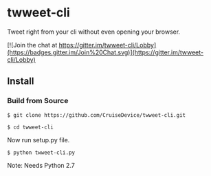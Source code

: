# twweet-cli
Tweet right from your cli without even opening your browser.

[![Join the chat at https://gitter.im/twweet-cli/Lobby](https://badges.gitter.im/Join%20Chat.svg)](https://gitter.im/twweet-cli/Lobby)

<!-- [![Build Status](https://travis-ci.org/CruiseDevice/twweet-cli.svg?branch=master)](https://travis-ci.org/CruiseDevice/twweet-cli) -->

## Install

### Build from Source

`$ git clone https://github.com/CruiseDevice/twweet-cli.git`

`$ cd twweet-cli`

Now run setup.py file.

`$ python twweet-cli.py`

Note: Needs Python 2.7
